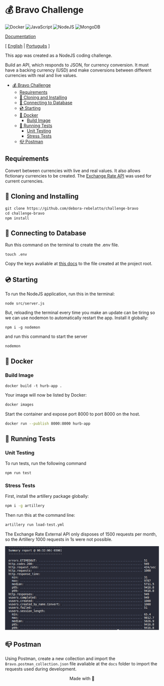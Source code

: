 # 💰 Bravo Challenge

![Docker](https://img.shields.io/badge/docker-%230db7ed.svg?style=for-the-badge&logo=docker&logoColor=white)
![JavaScript](https://img.shields.io/badge/javascript-%23323330.svg?style=for-the-badge&logo=javascript&logoColor=%23F7DF1E)
![NodeJS](https://img.shields.io/badge/node.js-6DA55F?style=for-the-badge&logo=node.js&logoColor=white)
![MongoDB](https://img.shields.io/badge/mongodb-003731?style=for-the-badge&logo=mongodb&logoColor=white)

[Documentation](docs/docs.md)

[ [English](docs/README.en.md) | [Português](docs/README.pt.md) ]

This app was created as a NodeJS coding challenge.

Build an API, which responds to JSON, for currency conversion. It must have a backing currency (USD) and make conversions between different currencies with real and live values.

- [💰 Bravo Challenge](#-bravo-challenge)
  - [Requirements](#requirements)
  - [:floppy_disk: Cloning and Installing](#floppy_disk-cloning-and-installing)
  - [:electric_plug: Connecting to Database](#electric_plug-connecting-to-database)
  - [:cd: Starting](#cd-starting)
  - [:whale2: Docker](#whale2-docker)
    - [Build Image](#build-image)
  - [:running: Running Tests](#running-running-tests)
    - [Unit Testing](#unit-testing)
    - [Stress Tests](#stress-tests)
  - [:mailbox_closed: Postman](#mailbox_closed-postman)

## Requirements
Convert between currencies with live and real values. It also allows fictionary currencies to be created.
The [Exchange Rate API](https://app.exchangerate-api.com/dashboard) was used for current currencies.

## :floppy_disk: Cloning and Installing
```
git clone https://github.com/debora-rebelatto/challenge-bravo
cd challenge-bravo
npm install
```

## :electric_plug: Connecting to Database
Run this command on the terminal to create the .env file.
```
touch .env
```
Copy the keys avaliable at [this docs](https://docs.google.com/document/d/1Ah5wYJXp0VzSFCz_ec_M_RbxVmq04Dup14sZGwNXJok/edit) to the file created at the project root.

## :cd: Starting
To run the NodeJS application, run this in the terminal:

```
node src/server.js
```

But, reloading the terminal every time you make an update can be tiring so we can use nodemon to automatically restart the app. Install it globally:
```
npm i -g nodemon
```

and run this command to start the server
```
nodemon
```

## :whale2: Docker
### Build Image
```
docker build -t hurb-app .
```

Your image will now be listed by Docker:

```bash
docker images
```
Start the container and expose port 8000 to port 8000 on the host.

```bash
docker run --publish 8000:8000 hurb-app
```

## :running: Running Tests
### Unit Testing
To run tests, run the following command

```bash
npm run test
```

### Stress Tests
First, install the artillery package globally:
```bash
npm i -g artillery
```

Then run this at the command line:
```bash
artillery run load-test.yml
```

The Exchange Rate External API only disposes of 1500 requests per month, so the Artillery 1000 requests in 1s were not possible.

<p align="center">
  <img src="docs/load-test.png" alt="load test" />
</p>

## :mailbox_closed: Postman
Using Postman, create a new collection and import the `Bravo.postman_collection.json` file avaliable at the `docs` folder to import the requests used during development.

<p align="center"> Made with 🐝 </p>